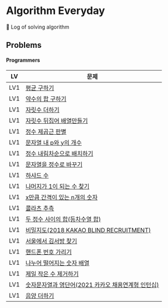 # Algorithm Everyday
🥊 Log of solving algorithm

## Problems

#### Programmers

| LV  | 문제                                                                                                    |
|-----|-------------------------------------------------------------------------------------------------------|
| LV1 | [평균 구하기](https://school.programmers.co.kr/learn/courses/30/lessons/12944)                             |
| LV1 | [약수의 합 구하기](https://school.programmers.co.kr/learn/courses/30/lessons/12928)                          |
| LV1 | [자릿수 더하기](https://school.programmers.co.kr/learn/courses/30/lessons/12931)                            |
| LV1 | [자릿수 뒤집어 배열만들기](https://school.programmers.co.kr/learn/courses/30/lessons/12932)                      |
| LV1 | [정수 제곱근 판별](https://school.programmers.co.kr/learn/courses/30/lessons/12934)                          |
| LV1 | [문자열 내 p와 y의 개수](https://school.programmers.co.kr/learn/courses/30/lessons/12916)                     |
| LV1 | [정수 내림차순으로 배치하기](https://school.programmers.co.kr/learn/courses/30/lessons/12933)                     |
| LV1 | [문자열을 정수로 바꾸기](https://school.programmers.co.kr/learn/courses/30/lessons/12925)                       |
| LV1 | [하샤드 수](https://school.programmers.co.kr/learn/courses/30/lessons/12947)                              |
| LV1 | [나머지가 1이 되는 수 찾기](https://school.programmers.co.kr/learn/courses/30/lessons/87389)                    |
| LV1 | [x만큼 간격이 있는 n개의 숫자](https://school.programmers.co.kr/learn/courses/30/lessons/12954)                  |
| LV1 | [콜라츠 추측](https://school.programmers.co.kr/learn/courses/30/lessons/12943)                             |
| LV1 | [두 정수 사이의 합(등차수열 합)](https://school.programmers.co.kr/learn/courses/30/lessons/12912)                 |
| LV1 | [비밀지도(2018 KAKAO BLIND RECRUITMENT)](https://school.programmers.co.kr/learn/courses/30/lessons/17681) |
| LV1 | [서울에서 김서방 찾기](https://school.programmers.co.kr/learn/courses/30/lessons/12919)                        |
| LV1 | [핸드폰 번호 가리기](https://school.programmers.co.kr/learn/courses/30/lessons/12948)                         |
| LV1 | [나누어 떨어지는 숫자 배열](https://school.programmers.co.kr/learn/courses/30/lessons/12910)                     |
| LV1 | [제일 작은 수 제거하기](https://school.programmers.co.kr/learn/courses/30/lessons/12935)                       |
| LV1 | [숫자문자열과 영단어(2021 카카오 채용연계형 인턴십)](https://school.programmers.co.kr/learn/courses/30/lessons/81301)     |
| LV1 | [음양 더하기](https://school.programmers.co.kr/learn/courses/30/lessons/76501)                             |